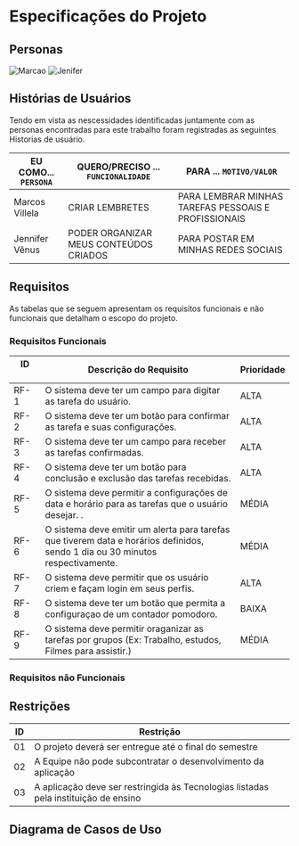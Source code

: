 # Especificações do Projeto




 



## Personas
![Marcao](https://tvshowbrasil.online/wp-content/uploads/2022/09/persona1.jpg)
![Jenifer](https://tvshowbrasil.online/wp-content/uploads/2022/09/persona2.jpg)




## Histórias de Usuários

Tendo em vista as nescessidades identificadas juntamente com as personas encontradas para este trabalho foram registradas as seguintes Historias de usuário. 

|EU COMO... `PERSONA`| QUERO/PRECISO ... `FUNCIONALIDADE` |PARA ... `MOTIVO/VALOR` |  
|--------------------|-------------------------------------------------------------|-----------------------------------------------------|
|Marcos Villela      | CRIAR LEMBRETES                                             | PARA LEMBRAR MINHAS TAREFAS PESSOAIS E PROFISSIONAIS|
|Jennifer Vênus       |PODER ORGANIZAR MEUS CONTEÚDOS CRIADOS                      |PARA POSTAR EM MINHAS REDES SOCIAIS                  |



## Requisitos

As tabelas que se seguem apresentam os requisitos funcionais e não funcionais que detalham o escopo do projeto.

### Requisitos Funcionais

| ID ⠀⠀⠀| Descrição do Requisito  | Prioridade |
|------|-----------------------------------------|----|
|RF-1 |O sistema deve ter um campo para digitar as tarefa do usuário.  | ALTA | 
|RF-2 |O sistema deve ter um botão para confirmar as tarefa e suas configurações.   | ALTA |
|RF-3 |O sistema deve ter um campo para receber as tarefas confirmadas.  | ALTA | 
|RF-4 |O  sistema deve ter um botão para conclusão e exclusão das tarefas recebidas.    | ALTA |
|RF-5 |O sistema deve permitir a configurações de data e horário para as tarefas que o usuário desejar. .  |  MÉDIA | 
|RF-6 |O sistema deve emitir um alerta para tarefas que tiverem data e horários definidos, sendo 1 dia ou 30 minutos respectivamente.    | MÉDIA |
|RF-7 |O sistema deve permitir que os usuário criem e façam login em seus perfis.   | ALTA | 
|RF-8 |O sistema deve ter um botão que permita a configuraçao de um contador pomodoro.     | BAIXA |
|RF-9 |O sistema deve permitir oraganizar as tarefas por grupos (Ex: Trabalho, estudos, Filmes para assistir.) | MÉDIA |
### Requisitos não Funcionais




## Restrições


|ID| Restrição                                                                          |
|--|------------------------------------------------------------------------------------|
|01| O projeto deverá ser entregue até o final do semestre                              |
|02| A Equipe não pode subcontratar o desenvolvimento da aplicação                      |
|03| A aplicação deve ser restringida às Tecnologias listadas pela instituição de ensino|




## Diagrama de Casos de Uso


